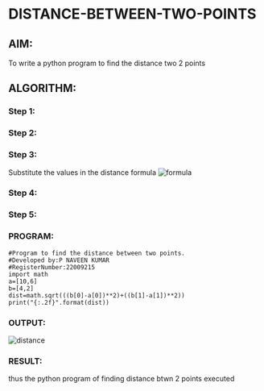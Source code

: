 # DISTANCE-BETWEEN-TWO-POINTS

## AIM:
To write a python program to find the distance two 2 points
## ALGORITHM:
### Step 1: 
### Step 2: 
### Step 3: 
Substitute the values in the distance formula  ![formula](/formula.jpg)
### Step 4: 
### Step 5: 
### PROGRAM:
```
#Program to find the distance between two points.
#Developed by:P NAVEEN KUMAR
#RegisterNumber:22009215
import math
a=[10,6]
b=[4,2]
dist=math.sqrt(((b[0]-a[0])**2)+((b[1]-a[1])**2))
print("{:.2f}".format(dist))
```
  


### OUTPUT:
![distance](/dist%20img.jpg)


### RESULT:
thus the python program of finding distance btwn 2 points executed 
